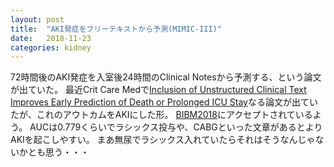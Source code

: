 ```yaml
---
layout: post
title:  "AKI発症をフリーテキストから予測(MIMIC-III)"
date:   2018-11-23
categories: kidney
---
```


72時間後のAKI発症を入室後24時間のClinical Notesから予測する、という論文が出ていた。
最近Crit Care Medで[Inclusion of Unstructured Clinical Text Improves Early Prediction of Death or Prolonged ICU Stay](https://journals.lww.com/ccmjournal/Abstract/2018/07000/Inclusion_of_Unstructured_Clinical_Text_Improves.12.aspx)なる論文が出ていたが、これのアウトカムをAKIにした形。
[BIBM2018](http://orienta.ugr.es/bibm2018/)にアクセプトされているよう。
AUCは0.779くらいでラシックス投与や、CABGといった文章があるとよりAKIを起こしやすい。
まあ無尿でラシックス入れていたらそれはそうなんじゃないかとも思う・・・




